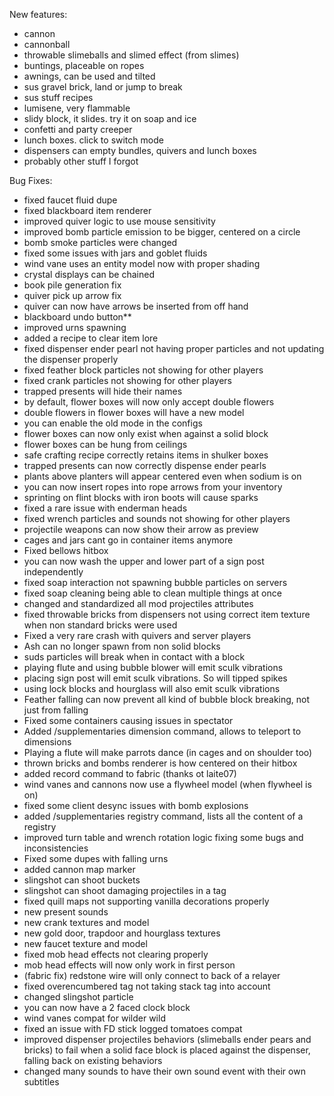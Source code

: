 New features:
- cannon
- cannonball
- throwable slimeballs and slimed effect (from slimes)
- buntings, placeable on ropes
- awnings, can be used and tilted
- sus gravel brick, land or jump to break
- sus stuff recipes
- lumisene, very flammable
- slidy block, it slides. try it on soap and ice
- confetti and party creeper
- lunch boxes. click to switch mode
- dispensers can empty bundles, quivers and lunch boxes
- probably other stuff I forgot


Bug Fixes:
- fixed faucet fluid dupe
- fixed blackboard item renderer
- improved quiver logic to use mouse sensitivity
- improved bomb particle emission to be bigger, centered on a circle
- bomb smoke particles were changed
- fixed some issues with jars and goblet fluids
- wind vane uses an entity model now with proper shading
- crystal displays can be chained
- book pile generation fix
- quiver pick up arrow fix
- quiver can now have arrows be inserted from off hand
- blackboard undo button**
- improved urns spawning
- added a recipe to clear item lore
- fixed dispenser ender pearl not having proper particles and not updating the dispenser properly
- fixed feather block particles not showing for other players
- fixed crank particles not showing for other players
- trapped presents will hide their names
- by default, flower boxes will now only accept double flowers
- double flowers in flower boxes will have a new model
- you can enable the old mode in the configs
- flower boxes can now only exist when against a solid block
- flower boxes can be hung from ceilings
- safe crafting recipe correctly retains items in shulker boxes
- trapped presents can now correctly dispense ender pearls
- plants above planters will appear centered even when sodium is on
- you can now insert ropes into rope arrows from your inventory
- sprinting on flint blocks with iron boots will cause sparks
- fixed a rare issue with enderman heads
- fixed wrench particles and sounds not showing for other players
- projectile weapons can now show their arrow as preview
- cages and jars cant go in container items anymore
- Fixed bellows hitbox
- you can now wash the upper and lower part of a sign post independently
- fixed soap interaction not spawning bubble particles on servers
- fixed soap cleaning being able to clean multiple things at once
- changed and standardized all mod projectiles attributes
- fixed throwable bricks from dispensers not using correct item texture when non standard bricks were used
- Fixed a very rare crash with quivers and server players
- Ash can no longer spawn from non solid blocks
- suds particles will break when in contact with a block
- playing flute and using bubble blower will emit sculk vibrations
- placing sign post will emit sculk vibrations. So will tipped spikes
- using lock blocks and hourglass will also emit sculk vibrations
- Feather falling can now prevent all kind of bubble block breaking, not just from falling
- Fixed some containers causing issues in spectator
- Added /supplementaries dimension command, allows to teleport to dimensions
- Playing a flute will make parrots dance (in cages and on shoulder too)
- thrown bricks and bombs renderer is how centered on their hitbox
- added record command to fabric (thanks ot laite07)
- wind vanes and cannons now use a flywheel model (when flywheel is on)
- fixed some client desync issues with bomb explosions
- added /supplementaries registry command, lists all the content of a registry
- improved turn table and wrench rotation logic fixing some bugs and inconsistencies
- Fixed some dupes with falling urns
- added cannon map marker
- slingshot can shoot buckets
- slingshot can shoot damaging projectiles in a tag
- fixed quill maps not supporting vanilla decorations properly
- new present sounds
- new crank textures and model
- new gold door, trapdoor and hourglass textures
- new faucet texture and model
- fixed mob head effects not clearing properly
- mob head effects will now only work in first person
- (fabric fix) redstone wire will only connect to back of a relayer
- fixed overencumbered tag not taking stack tag into account
- changed slingshot particle
- you can now have a 2 faced clock block
- wind vanes compat for wilder wild
- fixed an issue with FD stick logged tomatoes compat
- improved dispenser projectiles behaviors (slimeballs ender pears and bricks) to fail when a solid face block is placed against the dispenser, falling back on existing behaviors
- changed many sounds to have their own sound event with their own subtitles